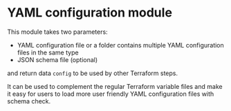 # YAML configuration module

This module takes two parameters:

- YAML configuration file or a folder contains multiple YAML configuration files in the same type
- JSON schema file (optional)

and return data `config` to be used by other Terraform steps.

It can be used to complement the regular Terraform variable files and make it
easy for users to load more user friendly YAML configuration files with schema
check.
